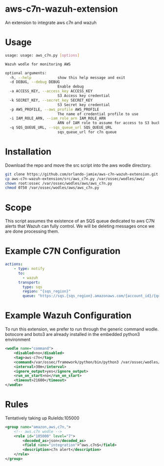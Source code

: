 # aws-c7n-wazuh-extension
An extension to integrate aws c7n and wazuh

# Usage
``` bash
usage: usage: aws_c7n.py [options]

Wazuh wodle for monitoring AWS

optional arguments:
  -h, --help            show this help message and exit
  -d DEBUG, --debug DEBUG
                        Enable debug
  -a ACCESS_KEY, --access_key ACCESS_KEY
                        S3 Access key credential
  -k SECRET_KEY, --secret_key SECRET_KEY
                        S3 Secret key credential
  -p AWS_PROFILE, --aws_profile AWS_PROFILE
                        The name of credential profile to use
  -i IAM_ROLE_ARN, --iam_role_arn IAM_ROLE_ARN
                        ARN of IAM role to assume for access to S3 bucket
  -q SQS_QUEUE_URL, --sqs_queue_url SQS_QUEUE_URL
                        sqs_queue_url for c7n queue
```

# Installation
Download the repo and move the src script into the aws wodle directory.
```bash
git clone https://github.com/orlando-jamie/aws-c7n-wazuh-extension.git
cp aws-c7n-wazuh-extension/src/aws_c7n.py /var/ossec/wodles/aws/
chown root:ossec /var/ossec/wodles/aws/aws_c7n.py
chmod 0750 /var/ossec/wodles/aws/aws_c7n.py
```

# Scope
This script assumes the existence of an SQS queue dedicated to aws C7N alerts that Wazuh can fully control. We will be deleting messages once we are done processing them.

# Example C7N Configuration
```yml
actions:
    - type: notify
      to: 
        - wazuh
      transport:
        type: sqs
        region: "{sqs_region}"
        queue: "https://sqs.{sqs_region}.amazonaws.com/{account_id}/{queue_name}"
```

# Example Wazuh Configuration
To run this extension, we prefer to run through the generic command wodle. botocore and boto3 are already installed in the embedded python3 environment

```xml
<wodle name="command">
    <disabled>no</disabled>
    <tag>aws-c7n</tag>
    <command>/var/ossec/framework/python/bin/python3 /var/ossec/wodles/aws/aws_c7n.py --sqs_queue_url https://sqs.{sqs_region}.amazonaws.com/{account_id}/{queue_name}</command>
    <interval>30m</interval>
    <ignore_output>yes</ignore_output>
    <run_on_start>no</run_on_start>
    <timeout>21600</timeout>
</wodle>
```
  
# Rules
Tentatively taking up RuleIds:105000

```xml
<group name="amazon,aws,c7n,">
    <!-- aws.c7n wodle -->
    <rule id="105000" level="7">
        <decoded_as>json</decoded_as>
        <field name="integration">^aws.c7n$</field>
        <description>c7n alert</description>
    </rule>
</group>
```

